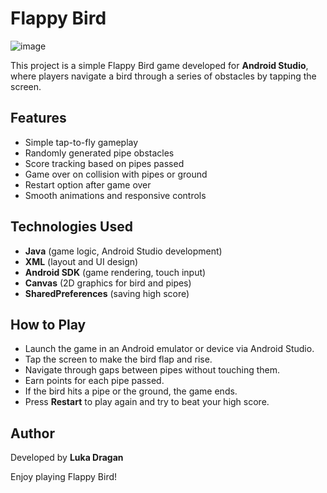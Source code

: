# Flappy Bird

![image](https://via.placeholder.com/150) <!-- Replace with actual Flappy Bird screenshot -->

This project is a simple Flappy Bird game developed for **Android Studio**, where players navigate a bird through a series of obstacles by tapping the screen.

## Features
- Simple tap-to-fly gameplay
- Randomly generated pipe obstacles
- Score tracking based on pipes passed
- Game over on collision with pipes or ground
- Restart option after game over
- Smooth animations and responsive controls

## Technologies Used
- **Java** (game logic, Android Studio development)
- **XML** (layout and UI design)
- **Android SDK** (game rendering, touch input)
- **Canvas** (2D graphics for bird and pipes)
- **SharedPreferences** (saving high score)

## How to Play
- Launch the game in an Android emulator or device via Android Studio.
- Tap the screen to make the bird flap and rise.
- Navigate through gaps between pipes without touching them.
- Earn points for each pipe passed.
- If the bird hits a pipe or the ground, the game ends.
- Press **Restart** to play again and try to beat your high score.

## Author
Developed by **Luka Dragan**

Enjoy playing Flappy Bird!